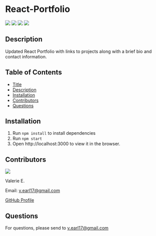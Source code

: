 # React-Portfolio

![](https://img.shields.io/badge/node.js%20-brightgreen.svg)
![](https://img.shields.io/badge/npm%20-red.svg)
![](https://img.shields.io/badge/javascript%20-yellow.svg)
![](https://img.shields.io/badge/react%20-9cf.svg)

## Description

Updated React Portfolio with links to projects along with a brief bio and contact information.

## Table of Contents

* [Title](#Title)
* [Description](#Description)
* [Installation](#Installation)
* [Contributors](#Contributors)
* [Questions](#Questions)

## Installation

1. Run `npm install` to install dependencies
2. Run `npm start`
3. Open http://localhost:3000 to view it in the browser.


## Contributors

![](https://avatars3.githubusercontent.com/u/57978129?v=4&size=100)

Valerie E.

Email: v.earl17@gmail.com

[GitHub Profile](https://github.com/V-Earl)

## Questions

For questions, please send to v.earl17@gmail.com
